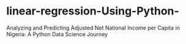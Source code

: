 # linear-regression-Using-Python-
Analyzing and Predicting Adjusted Net National Income per Capita in Nigeria: A Python Data Science Journey
